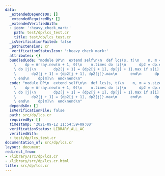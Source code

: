 ```yaml
---
data:
  _extendedDependsOn: []
  _extendedRequiredBy: []
  _extendedVerifiedWith:
  - icon: ':heavy_check_mark:'
    path: test/dp/lcs_test.cr
    title: test/dp/lcs_test.cr
  _isVerificationFailed: false
  _pathExtension: cr
  _verificationStatusIcon: ':heavy_check_mark:'
  attributes: {}
  bundledCode: "module DP\n  extend self\n\n  def lcs(s, t)\n    n, m = s.size, t.size\n\
    \    dp = Array.new(m + 1, 0)\n    n.times do |i|\n      dp2 = dp.dup\n      m.times\
    \ do |j|\n        dp2[j + 1] = {dp2[j + 1], dp[j] + 1}.max if s[i] == t[j]\n \
    \       dp2[j + 1] = {dp2[j + 1], dp2[j]}.max\n      end\n      dp = dp2\n   \
    \ end\n    dp[m]\n  end\nend\n"
  code: "module DP\n  extend self\n\n  def lcs(s, t)\n    n, m = s.size, t.size\n\
    \    dp = Array.new(m + 1, 0)\n    n.times do |i|\n      dp2 = dp.dup\n      m.times\
    \ do |j|\n        dp2[j + 1] = {dp2[j + 1], dp[j] + 1}.max if s[i] == t[j]\n \
    \       dp2[j + 1] = {dp2[j + 1], dp2[j]}.max\n      end\n      dp = dp2\n   \
    \ end\n    dp[m]\n  end\nend\n"
  dependsOn: []
  isVerificationFile: false
  path: src/dp/lcs.cr
  requiredBy: []
  timestamp: '2021-09-12 11:54:59+09:00'
  verificationStatus: LIBRARY_ALL_AC
  verifiedWith:
  - test/dp/lcs_test.cr
documentation_of: src/dp/lcs.cr
layout: document
redirect_from:
- /library/src/dp/lcs.cr
- /library/src/dp/lcs.cr.html
title: src/dp/lcs.cr
---
```

